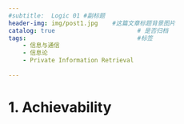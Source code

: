 ```yaml
---
#subtitle:  Logic 01 #副标题
header-img: img/post1.jpg    #这篇文章标题背景图片
catalog: true                       # 是否归档
tags:                               #标签
    - 信息与通信
    - 信息论
    - Private Information Retrieval
  
---
```




# 1. Achievability
